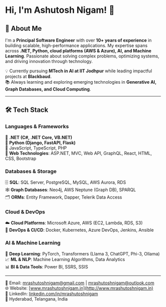 # Hi, I'm Ashutosh Nigam! 👋  

## 🚀 About Me  

I'm a **Principal Software Engineer** with over **10+ years of experience** in building scalable, high-performance applications. My expertise spans across **.NET, Python, cloud platforms (AWS & Azure), AI, and Machine Learning**. Passionate about solving complex problems, optimizing systems, and driving innovation through technology.  

💡 Currently pursuing **MTech in AI at IIT Jodhpur** while leading impactful projects at **Blackbaud**.  
📚 Always learning and exploring emerging technologies in **Generative AI, Graph Databases, and Cloud Computing**.  

---

## 🛠️ Tech Stack  

### **Languages & Frameworks**  
🔹 **.NET (C#, .NET Core, VB.NET)**  
🔹 **Python (Django, FastAPI, Flask)**  
🔹 JavaScript, TypeScript, PHP  
🔹 **Web Technologies**: ASP.NET, MVC, Web API, GraphQL, React, HTML, CSS, Bootstrap  

### **Databases & Storage**  
🗄️ **SQL**: SQL Server, PostgreSQL, MySQL, AWS Aurora, RDS  
🕸 **Graph Databases**: Neo4j, AWS Neptune (Graph DB), SPARQL  
🗂️ **ORMs**: Entity Framework, Dapper, Telerik Data Access  

### **Cloud & DevOps**  
☁️ **Cloud Platforms**: Microsoft Azure, AWS (EC2, Lambda, RDS, S3)  
🐳 **DevOps & CI/CD**: Docker, Kubernetes, Azure DevOps, Jenkins, Ansible  

### **AI & Machine Learning**  
🤖 **Deep Learning**: PyTorch, Transformers (Llama 3, ChatGPT, Phi-3, Ollama)  
📈 **ML & NLP**: Machine Learning Algorithms, Data Analytics  
📊 **BI & Data Tools**: Power BI, SSRS, SSIS  

---
📧 Email: [mrashutoshnigam@gmail.com](mailto:mrashutoshnigam@gmail.com) | [mrashutoshnigam@outlook.com](mailto:mrashutoshnigam@outlook.com)  
🌐 Website: [www.mrashutoshnigam.in](http://www.mrashutoshnigam.in)  
💼 LinkedIn: [linkedin.com/in/mrashutoshnigam](https://www.linkedin.com/in/mrashutoshnigam/)  
📍 Hyderabad, Telangana, India  

